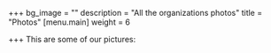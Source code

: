 +++
bg_image = ""
description = "All the organizations photos"
title = "Photos"
[menu.main]
weight = 6

+++
This are some of our pictures: